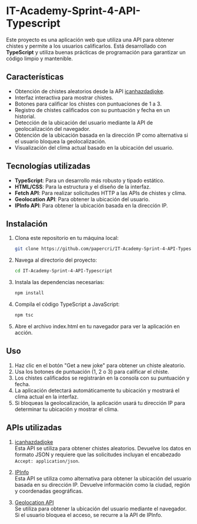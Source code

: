 # IT-Academy-Sprint-4-API-Typescript

Este proyecto es una aplicación web que utiliza una API para obtener chistes y permite a los usuarios calificarlos. Está desarrollado con **TypeScript** y utiliza buenas prácticas de programación para garantizar un código limpio y mantenible.

## Características

- Obtención de chistes aleatorios desde la API [icanhazdadjoke](https://icanhazdadjoke.com/).
- Interfaz interactiva para mostrar chistes.
- Botones para calificar los chistes con puntuaciones de 1 a 3.
- Registro de chistes calificados con su puntuación y fecha en un historial.
- Detección de la ubicación del usuario mediante la API de geolocalización del navegador.
- Obtención de la ubicación basada en la dirección IP como alternativa si el usuario bloquea la geolocalización.
- Visualización del clima actual basado en la ubicación del usuario.

## Tecnologías utilizadas

- **TypeScript**: Para un desarrollo más robusto y tipado estático.
- **HTML/CSS**: Para la estructura y el diseño de la interfaz.
- **Fetch API**: Para realizar solicitudes HTTP a las APIs de chistes y clima.
- **Geolocation API**: Para obtener la ubicación del usuario.
- **IPInfo API**: Para obtener la ubicación basada en la dirección IP.

## Instalación

1. Clona este repositorio en tu máquina local:

   ```bash
   git clone https://github.com/papercri/IT-Academy-Sprint-4-API-Typescript.git

2. Navega al directorio del proyecto:

    ```bash
    cd IT-Academy-Sprint-4-API-Typescript

3. Instala las dependencias necesarias:

    ```bash
    npm install

4. Compila el código TypeScript a JavaScript:

    ```bash
    npm tsc

5. Abre el archivo index.html en tu navegador para ver la aplicación en acción.

## Uso

1. Haz clic en el botón "Get a new joke" para obtener un chiste aleatorio.
2. Usa los botones de puntuación (1, 2 o 3) para calificar el chiste.
3. Los chistes calificados se registrarán en la consola con su puntuación y fecha.
4. La aplicación detectará automáticamente tu ubicación y mostrará el clima actual en la interfaz.
5. Si bloqueas la geolocalización, la aplicación usará tu dirección IP para determinar tu ubicación y mostrar el clima.

## APIs utilizadas


1. [icanhazdadjoke](https://icanhazdadjoke.com/)  
   Esta API se utiliza para obtener chistes aleatorios. Devuelve los datos en formato JSON y requiere que las solicitudes incluyan el encabezado `Accept: application/json`.

2. [IPInfo](https://ipinfo.io/)  
   Esta API se utiliza como alternativa para obtener la ubicación del usuario basada en su dirección IP. Devuelve información como la ciudad, región y coordenadas geográficas.

3. [Geolocation API](https://developer.mozilla.org/en-US/docs/Web/API/Geolocation_API)  
   Se utiliza para obtener la ubicación del usuario mediante el navegador. Si el usuario bloquea el acceso, se recurre a la API de IPInfo.
